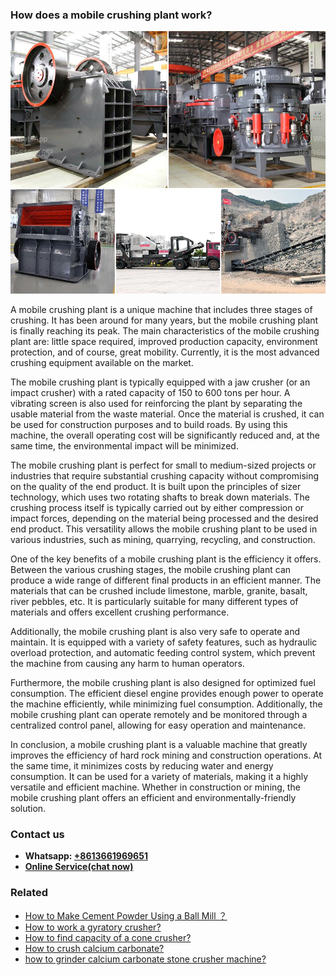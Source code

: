 <h3>How does a mobile crushing plant work?</h3><img src='1701744969.jpg' alt=''><p>A mobile crushing plant is a unique machine that includes three stages of crushing. It has been around for many years, but the mobile crushing plant is finally reaching its peak. The main characteristics of the mobile crushing plant are: little space required, improved production capacity, environment protection, and of course, great mobility. Currently, it is the most advanced crushing equipment available on the market.</p><p>The mobile crushing plant is typically equipped with a jaw crusher (or an impact crusher) with a rated capacity of 150 to 600 tons per hour. A vibrating screen is also used for reinforcing the plant by separating the usable material from the waste material. Once the material is crushed, it can be used for construction purposes and to build roads. By using this machine, the overall operating cost will be significantly reduced and, at the same time, the environmental impact will be minimized.</p><p>The mobile crushing plant is perfect for small to medium-sized projects or industries that require substantial crushing capacity without compromising on the quality of the end product. It is built upon the principles of sizer technology, which uses two rotating shafts to break down materials. The crushing process itself is typically carried out by either compression or impact forces, depending on the material being processed and the desired end product. This versatility allows the mobile crushing plant to be used in various industries, such as mining, quarrying, recycling, and construction.</p><p>One of the key benefits of a mobile crushing plant is the efficiency it offers. Between the various crushing stages, the mobile crushing plant can produce a wide range of different final products in an efficient manner. The materials that can be crushed include limestone, marble, granite, basalt, river pebbles, etc. It is particularly suitable for many different types of materials and offers excellent crushing performance.</p><p>Additionally, the mobile crushing plant is also very safe to operate and maintain. It is equipped with a variety of safety features, such as hydraulic overload protection, and automatic feeding control system, which prevent the machine from causing any harm to human operators.</p><p>Furthermore, the mobile crushing plant is also designed for optimized fuel consumption. The efficient diesel engine provides enough power to operate the machine efficiently, while minimizing fuel consumption. Additionally, the mobile crushing plant can operate remotely and be monitored through a centralized control panel, allowing for easy operation and maintenance.</p><p>In conclusion, a mobile crushing plant is a valuable machine that greatly improves the efficiency of hard rock mining and construction operations. At the same time, it minimizes costs by reducing water and energy consumption. It can be used for a variety of materials, making it a highly versatile and efficient machine. Whether in construction or mining, the mobile crushing plant offers an efficient and environmentally-friendly solution.</p><h3>Contact us</h3><ul><li><strong>Whatsapp:&nbsp;<a href="https://wa.me/8613661969651">+8613661969651</a></strong></li><li><a href="https://swt.shibang-china.com/?git&amp;zhl&amp;How does a mobile crushing plant work"><strong>Online Service(chat now)</strong></a></li></ul><h3>Related</h3><ul><li><a href='How to Make Cement Powder Using a Ball Mill ？.md'>How to Make Cement Powder Using a Ball Mill ？</a></li><li><a href='How to work a gyratory crusher.md'>How to work a gyratory crusher?</a></li><li><a href='How to find capacity of a cone crusher.md'>How to find capacity of a cone crusher?</a></li><li><a href='How to crush calcium carbonate.md'>How to crush calcium carbonate?</a></li><li><a href='how to grinder calcium carbonate stone crusher machine.md'>how to grinder calcium carbonate stone crusher machine?</a></li></ul>